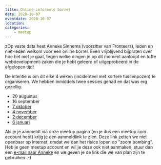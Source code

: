```yaml
---
title: Online informele borrel
date: 2020-10-07
eventdate: 2020-10-07
location: 
categories: 
    - meetup
---
```

zOp vaste data heet Anneke Sinnema (voorzitter van Fronteers), leden en niet-leden welkom voor een online borrel. Even vrijblijvend bijpraten over hoe het met je gaat, tegen welke dingen je op dit moment aanloopt en toffe webdevelopment-zaken die je hebt geleerd of uitgeprobeerd in de afgelopen tijd!

De intentie is om dit elke 4 weken (incidenteel met kortere tussenpozen) te organiseren. We hebben inmiddels twee sessies gehad en dat was erg gezellig.

* 20 augustus
* 16 september
* [7 oktober](https://www.meetup.com/Fronteers-NL/events/273569269/)
* [4 november](https://www.meetup.com/Fronteers-NL/events/bfhkzrybcpbgb/)
* [2 december](https://www.meetup.com/Fronteers-NL/events/bfhkzrybcqbdb/)
* [6 januari](https://www.meetup.com/Fronteers-NL/events/bfhkzrycccbjb/)

Als je je aanmeldt via onze meetup pagina (en je dus een meetup.com account hebt) krijg je een aanmeldlink te zien. Deze link zetten we niet openbaar op internet, omdat we dan het risico lopen op "zoom bombing". Heb je geen meetup account en wil je deze ook niet aanmaken, stuur dan een [e-mail naar Anneke](mailto:anneke@fronteers.nl) en we geven je de link die we van plan zijn te gebruiken :-)


